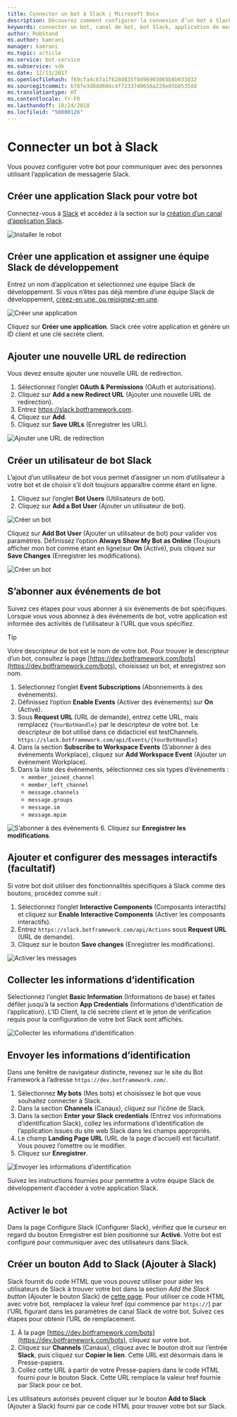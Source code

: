 ```yaml
---
title: Connecter un bot à Slack | Microsoft Docs
description: Découvrez comment configurer la connexion d’un bot à Slack.
keywords: connecter un bot, canal de bot, bot Slack, application de messagerie Slack
author: RobStand
ms.author: kamrani
manager: kamrani
ms.topic: article
ms.service: bot-service
ms.subservice: sdk
ms.date: 12/13/2017
ms.openlocfilehash: f69cfa4c67a1f628d835f0d96903065b8b033d32
ms.sourcegitcommit: b78fe3d8dd604c4f7233740658a229e85b8535dd
ms.translationtype: HT
ms.contentlocale: fr-FR
ms.lasthandoff: 10/24/2018
ms.locfileid: "50000126"
---
```

# <a name="connect-a-bot-to-slack"></a>Connecter un bot à Slack

Vous pouvez configurer votre bot pour communiquer avec des personnes utilisant l’application de messagerie Slack.

## <a name="create-a-slack-application-for-your-bot"></a>Créer une application Slack pour votre bot

Connectez-vous à [Slack](https://slack.com/signin) et accédez à la section sur la [création d’un canal d’application Slack](https://api.slack.com/apps).

![Installer le robot](~/media/channels/slack-NewApp.png)

## <a name="create-an-app-and-assign-a-development-slack-team"></a>Créer une application et assigner une équipe Slack de développement

Entrez un nom d’application et sélectionnez une équipe Slack de développement. Si vous n’êtes pas déjà membre d’une équipe Slack de développement, [créez-en une, ou rejoignez-en une](https://slack.com/).

![Créer une application](~/media/channels/slack-CreateApp.png)

Cliquez sur **Créer une application**. Slack crée votre application et génère un ID client et une clé secrète client.

## <a name="add-a-new-redirect-url"></a>Ajouter une nouvelle URL de redirection

Vous devez ensuite ajouter une nouvelle URL de redirection.

1. Sélectionnez l’onglet **OAuth & Permissions** (OAuth et autorisations).
2. Cliquez sur **Add a new Redirect URL** (Ajouter une nouvelle URL de redirection).
3. Entrez https://slack.botframework.com.
4. Cliquez sur **Add**.
5. Cliquez sur **Save URLs** (Enregistrer les URL).

![Ajouter une URL de redirection](~/media/channels/slack-RedirectURL.png)

## <a name="create-a-slack-bot-user"></a>Créer un utilisateur de bot Slack

L’ajout d’un utilisateur de bot vous permet d’assigner un nom d’utilisateur à votre bot et de choisir s’il doit toujours apparaître comme étant en ligne.

1. Cliquez sur l’onglet **Bot Users** (Utilisateurs de bot).
2. Cliquez sur **Add a Bot User** (Ajouter un utilisateur de bot).

![Créer un bot](~/media/channels/slack-CreateBot.png)

Cliquez sur **Add Bot User** (Ajouter un utilisateur de bot) pour valider vos paramètres. Définissez l’option **Always Show My Bot as Online** (Toujours afficher mon bot comme étant en ligne)sur **On** (Activé), puis cliquez sur **Save Changes** (Enregistrer les modifications).

![Créer un bot](~/media/channels/slack-CreateApp-AddBotUser.png)

## <a name="subscribe-to-bot-events"></a>S’abonner aux événements de bot

Suivez ces étapes pour vous abonner à six événements de bot spécifiques. Lorsque vous vous abonnez à des événements de bot, votre application est informée des activités de l’utilisateur à l’URL que vous spécifiez.

> [!TIP]
> Votre descripteur de bot est le nom de votre bot. Pour trouver le descripteur d’un bot, consultez la page [https://dev.botframework.com/bots](https://dev.botframework.com/bots), choisissez un bot, et enregistrez son nom.

1. Sélectionnez l’onglet **Event Subscriptions** (Abonnements à des événements).
2. Définissez l’option **Enable Events** (Activer des événements) sur **On** (Activé).
3. Sous **Request URL** (URL de demande), entrez cette URL, mais remplacez `{YourBotHandle}` par le descripteur de votre bot. Le descripteur de bot utilisé dans ce didacticiel est testChannels.
        `https://slack.botframework.com/api/Events/{YourBotHandle}`
4. Dans la section **Subscribe to Workspace Events** (S’abonner à des événements Workplace), cliquez sur **Add Workspace Event** (Ajouter un événement Workplace).
5. Dans la liste des événements, sélectionnez ces six types d’événements :
    * `member_joined_channel`
    * `member_left_channel`
    * `message.channels`
    * `message.groups`
    * `message.im`
    * `message.mpim`

![S’abonner à des événements](~/media/channels/slack-SubscribeEvents.png)
6. Cliquez sur **Enregistrer les modifications**.

## <a name="add-and-configure-interactive-messages-optional"></a>Ajouter et configurer des messages interactifs (facultatif)

Si votre bot doit utiliser des fonctionnalités spécifiques à Slack comme des boutons, procédez comme suit :

1. Sélectionnez l’onglet **Interactive Components** (Composants interactifs) et cliquez sur **Enable Interactive Components** (Activer les composants interactifs).
2. Entrez `https://slack.botframework.com/api/Actions` sous **Request URL** (URL de demande).
3. Cliquez sur le bouton **Save changes** (Enregistrer les modifications).

![Activer les messages](~/media/channels/slack-MessageURL.png)

## <a name="gather-credentials"></a>Collecter les informations d’identification

Sélectionnez l’onglet **Basic Information** (Informations de base) et faites défiler jusqu’à la section **App Credentials** (Informations d’identification de l’application).
L’ID Client, la clé secrète client et le jeton de vérification requis pour la configuration de votre bot Slack sont affichés.

![Collecter les informations d’identification](~/media/channels/slack-AppCredentials.png)

## <a name="submit-credentials"></a>Envoyer les informations d’identification

Dans une fenêtre de navigateur distincte, revenez sur le site du Bot Framework à l’adresse `https://dev.botframework.com/`.

1. Sélectionnez **My bots** (Mes bots) et choisissez le bot que vous souhaitez connecter à Slack.
2. Dans la section **Channels** (Canaux), cliquez sur l’icône de Slack.
3. Dans la section **Enter your Slack credentials** (Entrez vos informations d’identification Slack), collez les informations d’identification de l’application issues du site web Slack dans les champs appropriés.
4. Le champ **Landing Page URL** (URL de la page d’accueil) est facultatif. Vous pouvez l’omettre ou le modifier.
5. Cliquez sur **Enregistrer**.

![Envoyer les informations d’identification](~/media/channels/slack-SubmitCredentials.png)

Suivez les instructions fournies pour permettre à votre équipe Slack de développement d’accéder à votre application Slack.

## <a name="enable-the-bot"></a>Activer le bot

Dans la page Configure Slack (Configurer Slack), vérifiez que le curseur en regard du bouton Enregistrer est bien positionné sur **Activé**.
Votre bot est configuré pour communiquer avec des utilisateurs dans Slack.

## <a name="create-an-add-to-slack-button"></a>Créer un bouton Add to Slack (Ajouter à Slack)

Slack fournit du code HTML que vous pouvez utiliser pour aider les utilisateurs de Slack à trouver votre bot dans la section *Add the Slack button* (Ajouter le bouton Slack) de [cette page](https://api.slack.com/docs/slack-button).
Pour utiliser ce code HTML avec votre bot, remplacez la valeur href (qui commence par `https://`) par l’URL figurant dans les paramètres de canal Slack de votre bot.
Suivez ces étapes pour obtenir l’URL de remplacement.

1. À la page [https://dev.botframework.com/bots](https://dev.botframework.com/bots), cliquez sur votre bot.
2. Cliquez sur **Channels** (Canaux), cliquez avec le bouton droit sur l’entrée **Slack**, puis cliquez sur **Copier le lien**. Cette URL est désormais dans le Presse-papiers.
3. Collez cette URL à partir de votre Presse-papiers dans le code HTML fourni pour le bouton Slack. Cette URL remplace la valeur href fournie par Slack pour ce bot.

Les utilisateurs autorisés peuvent cliquer sur le bouton **Add to Slack** (Ajouter à Slack) fourni par ce code HTML pour trouver votre bot sur Slack.
